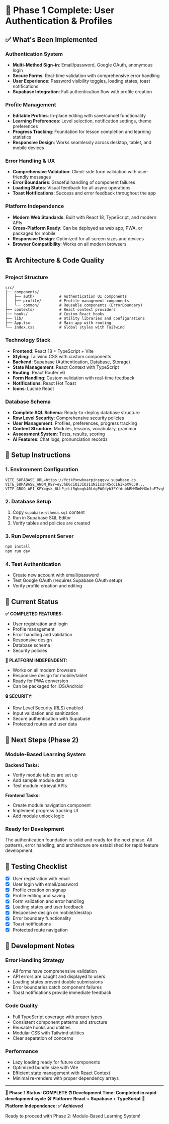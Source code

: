# 🚀 Phase 1 Complete: User Authentication & Profiles

## ✅ What's Been Implemented

### Authentication System

- **Multi-Method Sign-in**: Email/password, Google OAuth, anonymous login
- **Secure Forms**: Real-time validation with comprehensive error handling
- **User Experience**: Password visibility toggles, loading states, toast notifications
- **Supabase Integration**: Full authentication flow with profile creation

### Profile Management

- **Editable Profiles**: In-place editing with save/cancel functionality
- **Learning Preferences**: Level selection, notification settings, theme preferences
- **Progress Tracking**: Foundation for lesson completion and learning statistics
- **Responsive Design**: Works seamlessly across desktop, tablet, and mobile devices

### Error Handling & UX

- **Comprehensive Validation**: Client-side form validation with user-friendly messages
- **Error Boundaries**: Graceful handling of component failures
- **Loading States**: Visual feedback for all async operations
- **Toast Notifications**: Success and error feedback throughout the app

### Platform Independence

- **Modern Web Standards**: Built with React 18, TypeScript, and modern APIs
- **Cross-Platform Ready**: Can be deployed as web app, PWA, or packaged for mobile
- **Responsive Design**: Optimized for all screen sizes and devices
- **Browser Compatibility**: Works on all modern browsers

## 🏗️ Architecture & Code Quality

### Project Structure

```
src/
├── components/
│   ├── auth/           # Authentication UI components
│   ├── profile/        # Profile management components
│   └── common/         # Reusable components (ErrorBoundary)
├── contexts/           # React context providers
├── hooks/              # Custom React hooks
├── lib/                # Utility libraries and configurations
├── App.tsx             # Main app with routing
└── index.css           # Global styles with Tailwind
```

### Technology Stack

- **Frontend**: React 18 + TypeScript + Vite
- **Styling**: Tailwind CSS with custom components
- **Backend**: Supabase (Authentication, Database, Storage)
- **State Management**: React Context with TypeScript
- **Routing**: React Router v6
- **Form Handling**: Custom validation with real-time feedback
- **Notifications**: React Hot Toast
- **Icons**: Lucide React

### Database Schema

- **Complete SQL Schema**: Ready-to-deploy database structure
- **Row Level Security**: Comprehensive security policies
- **User Management**: Profiles, preferences, progress tracking
- **Content Structure**: Modules, lessons, vocabulary, grammar
- **Assessment System**: Tests, results, scoring
- **AI Features**: Chat logs, pronunciation records

## 🔧 Setup Instructions

### 1. Environment Configuration

```env
VITE_SUPABASE_URL=https://fctkfxnwboarpinsqqvw.supabase.co
VITE_SUPABASE_ANON_KEY=eyJhbGciOiJIUzI1NiIsInR5cCI6IkpXVCJ9...
VITE_GROQ_API_KEY=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
```

### 2. Database Setup

1. Copy `supabase-schema.sql` content
2. Run in Supabase SQL Editor
3. Verify tables and policies are created

### 3. Run Development Server

```bash
npm install
npm run dev
```

### 4. Test Authentication

- Create new account with email/password
- Test Google OAuth (requires Supabase OAuth setup)
- Verify profile creation and editing

## 🎯 Current Status

**✅ COMPLETED FEATURES:**

- User registration and login
- Profile management
- Error handling and validation
- Responsive design
- Database schema
- Security policies

**📱 PLATFORM INDEPENDENT:**

- Works on all modern browsers
- Responsive design for mobile/tablet
- Ready for PWA conversion
- Can be packaged for iOS/Android

**🔒 SECURITY:**

- Row Level Security (RLS) enabled
- Input validation and sanitization
- Secure authentication with Supabase
- Protected routes and user data

## 🚀 Next Steps (Phase 2)

### Module-Based Learning System

**Backend Tasks:**

- Verify module tables are set up
- Add sample module data
- Test module retrieval APIs

**Frontend Tasks:**

- Create module navigation component
- Implement progress tracking UI
- Add module unlock logic

### Ready for Development

The authentication foundation is solid and ready for the next phase. All patterns, error handling, and architecture are established for rapid feature development.

## 🧪 Testing Checklist

- [x] User registration with email
- [x] User login with email/password
- [x] Profile creation on signup
- [x] Profile editing and saving
- [x] Form validation and error handling
- [x] Loading states and user feedback
- [x] Responsive design on mobile/desktop
- [x] Error boundary functionality
- [x] Toast notifications
- [x] Protected route navigation

## 📝 Development Notes

### Error Handling Strategy

- All forms have comprehensive validation
- API errors are caught and displayed to users
- Loading states prevent double submissions
- Error boundaries catch component failures
- Toast notifications provide immediate feedback

### Code Quality

- Full TypeScript coverage with proper types
- Consistent component patterns and structure
- Reusable hooks and utilities
- Modular CSS with Tailwind utilities
- Clear separation of concerns

### Performance

- Lazy loading ready for future components
- Optimized bundle size with Vite
- Efficient state management with React Context
- Minimal re-renders with proper dependency arrays

---

**🎉 Phase 1 Status: COMPLETE**
**⏰ Development Time: Completed in rapid development cycle**
**🛠️ Platform: React + Supabase + TypeScript**
**📱 Platform Independence: ✅ Achieved**

Ready to proceed with Phase 2: Module-Based Learning System!
